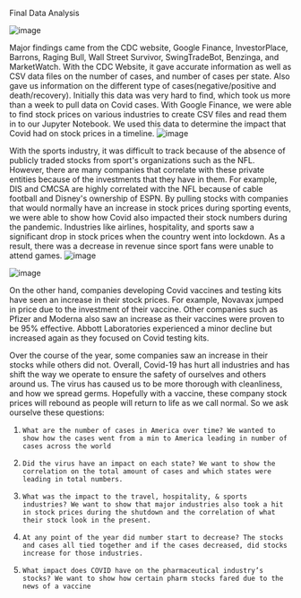 Final Data Analysis

![image](https://user-images.githubusercontent.com/20588107/99868588-0172ac00-2b81-11eb-8607-3710954f284c.png)

Major findings came from the CDC website, Google Finance, InvestorPlace, Barrons, Raging Bull, Wall Street Survivor, SwingTradeBot, Benzinga, and MarketWatch. With the CDC Website, it gave accurate information as well as CSV data files on the number of cases, and number of cases per state. Also gave us information on the different type of cases(negative/positive and death/recovery). Initially this data was very hard to find, which took us more than a week to pull data on Covid cases.
With Google Finance, we were able to find stock prices on various industries to create CSV files and read them in to our Jupyter Notebook. We used this data to determine the impact that Covid had on stock prices in a timeline. 
![image](https://user-images.githubusercontent.com/20588107/99868670-b5743700-2b81-11eb-923e-4e4317dfb403.png)

With the sports industry, it was difficult to track because of the absence of publicly traded stocks from sport's organizations such as the NFL. However, there are many companies that correlate with these private entities because of the investments that they have in them. For example, DIS and CMCSA are highly correlated with the NFL because of cable football and Disney's ownership of ESPN. By pulling stocks with companies that would normally have an increase in stock prices during sporting events, we were able to show how Covid also impacted their stock numbers during the pandemic. Industries like airlines, hospitality, and sports saw a significant drop in stock prices when the country went into lockdown. As a result, there was a decrease in revenue since sport fans were unable to attend games. 
![image](https://user-images.githubusercontent.com/20588107/99868724-3d5a4100-2b82-11eb-8efa-443cac8676a7.png)

![image](https://user-images.githubusercontent.com/20588107/99868703-02580d80-2b82-11eb-98bd-41c4eb51af82.png)


On the other hand, companies developing Covid vaccines and testing kits have seen an increase in their stock prices. For example, Novavax jumped in price due to the investment of their vaccine. Other companies such as Pfizer and Moderna also saw an increase as their vaccines were proven to be 95% effective. Abbott Laboratories experienced a minor decline but increased again as they focused on Covid testing kits. 

Over the course of the year, some companies saw an increase in their stocks while others did not. Overall, Covid-19 has hurt all industries and has shift the way we operate to ensure the safety of ourselves and others around us. The virus has caused us to be more thorough with cleanliness, and how we spread germs. Hopefully with a vaccine, these company stock prices will rebound as people will return to life as we call normal. So we ask ourselve these questions:

1.     What are the number of cases in America over time? We wanted to show how the cases went from a min to America leading in number of cases across the world
2.     Did the virus have an impact on each state? We want to show the correlation on the total amount of cases and which states were leading in total numbers.
3.     What was the impact to the travel, hospitality, & sports industries? We want to show that major industries also took a hit in stock prices during the shutdown and the correlation of what their stock look in the present.
4.     At any point of the year did number start to decrease? The stocks and cases all tied together and if the cases decreased, did stocks increase for those industries.
5.     What impact does COVID have on the pharmaceutical industry’s stocks? We want to show how certain pharm stocks fared due to the news of a vaccine
